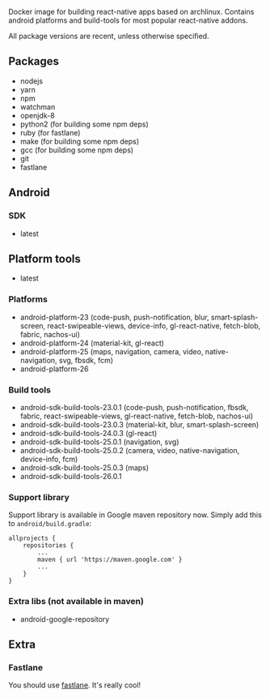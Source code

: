 Docker image for building react-native apps based on archlinux. Contains
android platforms and build-tools for most popular react-native addons. 

All package versions are recent, unless otherwise specified.

## Packages

- nodejs
- yarn
- npm
- watchman
- openjdk-8
- python2 (for building some npm deps)
- ruby (for fastlane)
- make (for building some npm deps)
- gcc (for building some npm deps)
- git
- fastlane

## Android

### SDK

- latest

## Platform tools

- latest

### Platforms

- android-platform-23 (code-push, push-notification, blur, smart-splash-screen,
react-swipeable-views, device-info, gl-react-native, fetch-blob, fabric,
nachos-ui)
- android-platform-24 (material-kit, gl-react)
- android-platform-25 (maps, navigation, camera, video, native-navigation, svg,
fbsdk, fcm)
- android-platform-26

### Build tools

- android-sdk-build-tools-23.0.1 (code-push, push-notification, fbsdk, fabric,
react-swipeable-views, gl-react-native, fetch-blob, nachos-ui)
- android-sdk-build-tools-23.0.3 (material-kit, blur, smart-splash-screen)
- android-sdk-build-tools-24.0.3 (gl-react)
- android-sdk-build-tools-25.0.1 (navigation, svg)
- android-sdk-build-tools-25.0.2 (camera, video, native-navigation, device-info,
fcm)
- android-sdk-build-tools-25.0.3 (maps)
- android-sdk-build-tools-26.0.1

### Support library

Support library is available in Google maven repository now. Simply add this
to `android/build.gradle`:
```
allprojects {
    repositories {
        ...
        maven { url 'https://maven.google.com' }
        ...
    }
}
```

### Extra libs (not available in maven)

- android-google-repository

## Extra

### Fastlane

You should use [fastlane](https://fastlane.tools/). It's really cool!
